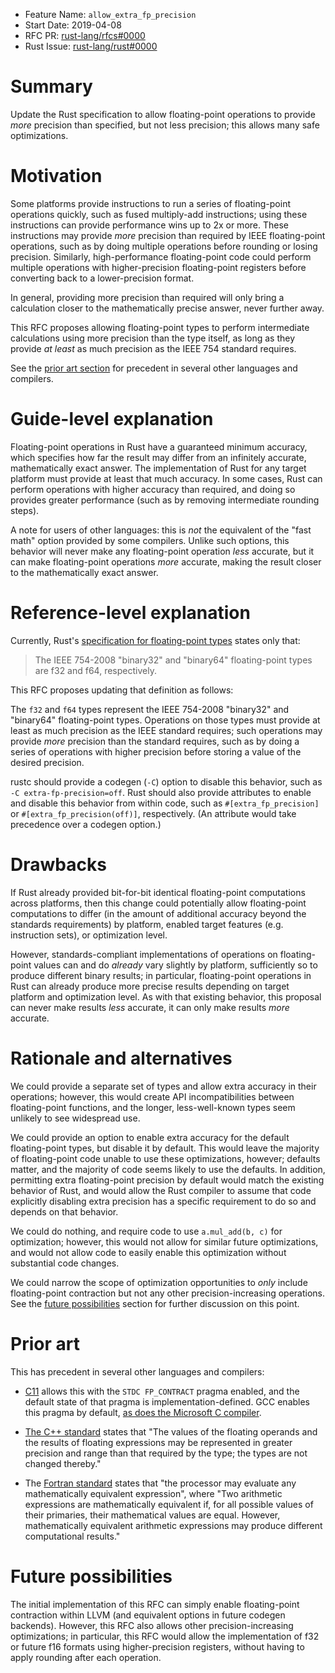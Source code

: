 - Feature Name: `allow_extra_fp_precision`
- Start Date: 2019-04-08
- RFC PR: [rust-lang/rfcs#0000](https://github.com/rust-lang/rfcs/pull/0000)
- Rust Issue: [rust-lang/rust#0000](https://github.com/rust-lang/rust/issues/0000)

# Summary
[summary]: #summary

Update the Rust specification to allow floating-point operations to provide
*more* precision than specified, but not less precision; this allows many safe
optimizations.

# Motivation
[motivation]: #motivation

Some platforms provide instructions to run a series of floating-point
operations quickly, such as fused multiply-add instructions; using these
instructions can provide performance wins up to 2x or more. These instructions
may provide *more* precision than required by IEEE floating-point operations,
such as by doing multiple operations before rounding or losing precision.
Similarly, high-performance floating-point code could perform multiple
operations with higher-precision floating-point registers before converting
back to a lower-precision format.

In general, providing more precision than required will only bring a
calculation closer to the mathematically precise answer, never further away.

This RFC proposes allowing floating-point types to perform intermediate
calculations using more precision than the type itself, as long as they provide
*at least* as much precision as the IEEE 754 standard requires.

See the [prior art section](#prior-art) for precedent in several other
languages and compilers.

# Guide-level explanation
[guide-level-explanation]: #guide-level-explanation

Floating-point operations in Rust have a guaranteed minimum accuracy, which
specifies how far the result may differ from an infinitely accurate,
mathematically exact answer. The implementation of Rust for any target platform
must provide at least that much accuracy. In some cases, Rust can perform
operations with higher accuracy than required, and doing so provides greater
performance (such as by removing intermediate rounding steps).

A note for users of other languages: this is *not* the equivalent of the "fast
math" option provided by some compilers. Unlike such options, this behavior
will never make any floating-point operation *less* accurate, but it can make
floating-point operations *more* accurate, making the result closer to the
mathematically exact answer.

# Reference-level explanation
[reference-level-explanation]: #reference-level-explanation

Currently, Rust's [specification for floating-point
types](https://doc.rust-lang.org/reference/types/numeric.html#floating-point-types)
states only that:
> The IEEE 754-2008 "binary32" and "binary64" floating-point types are f32 and f64, respectively.

This RFC proposes updating that definition as follows:

The `f32` and `f64` types represent the IEEE 754-2008 "binary32" and "binary64"
floating-point types. Operations on those types must provide at least as much
precision as the IEEE standard requires; such operations may provide *more*
precision than the standard requires, such as by doing a series of operations
with higher precision before storing a value of the desired precision.

rustc should provide a codegen (`-C`) option to disable this behavior, such as
`-C extra-fp-precision=off`. Rust should also provide attributes to enable and
disable this behavior from within code, such as `#[extra_fp_precision]` or
`#[extra_fp_precision(off)]`, respectively. (An attribute would take precedence
over a codegen option.)

# Drawbacks
[drawbacks]: #drawbacks

If Rust already provided bit-for-bit identical floating-point computations
across platforms, then this change could potentially allow floating-point
computations to differ (in the amount of additional accuracy beyond the
standards requirements) by platform, enabled target features (e.g. instruction
sets), or optimization level.

However, standards-compliant implementations of operations on floating-point
values can and do *already* vary slightly by platform, sufficiently so to
produce different binary results; in particular, floating-point operations in
Rust can already produce more precise results depending on target platform and
optimization level. As with that existing behavior, this proposal can never
make results *less* accurate, it can only make results *more* accurate.

# Rationale and alternatives
[rationale-and-alternatives]: #rationale-and-alternatives

We could provide a separate set of types and allow extra accuracy in their
operations; however, this would create API incompatibilities between
floating-point functions, and the longer, less-well-known types seem unlikely
to see widespread use.

We could provide an option to enable extra accuracy for the default
floating-point types, but disable it by default. This would leave the majority
of floating-point code unable to use these optimizations, however; defaults
matter, and the majority of code seems likely to use the defaults. In addition,
permitting extra floating-point precision by default would match the existing
behavior of Rust, and would allow the Rust compiler to assume that code
explicitly disabling extra precision has a specific requirement to do so and
depends on that behavior.

We could do nothing, and require code to use `a.mul_add(b, c)` for
optimization; however, this would not allow for similar future optimizations,
and would not allow code to easily enable this optimization without substantial
code changes.

We could narrow the scope of optimization opportunities to *only* include
floating-point contraction but not any other precision-increasing operations.
See the [future possibilities](#future-possibilities) section for further
discussion on this point.

# Prior art
[prior-art]: #prior-art

This has precedent in several other languages and compilers:

- [C11](http://www.open-std.org/jtc1/sc22/wg14/www/docs/n1570.pdf) allows
  this with the `STDC FP_CONTRACT` pragma enabled, and the default state
  of that pragma is implementation-defined. GCC enables this pragma by
  default, [as does the Microsoft C
  compiler](https://docs.microsoft.com/en-us/cpp/preprocessor/fp-contract?view=vs-2019).

- [The C++ standard](http://eel.is/c++draft/expr.pre#6) states that "The
  values of the floating operands and the results of floating
  expressions may be represented in greater precision and range than
  that required by the type; the types are not changed thereby."

- The [Fortran standard](https://www.fortran.com/F77_std/rjcnf0001-sh-6.html#sh-6.6.4)
  states that "the processor may evaluate any mathematically equivalent
  expression", where "Two arithmetic expressions are mathematically
  equivalent if, for all possible values of their primaries, their
  mathematical values are equal. However, mathematically equivalent
  arithmetic expressions may produce different computational results."

# Future possibilities
[future-possibilities]: #future-possibilities

The initial implementation of this RFC can simply enable floating-point
contraction within LLVM (and equivalent options in future codegen backends).
However, this RFC also allows other precision-increasing optimizations; in
particular, this RFC would allow the implementation of f32 or future f16
formats using higher-precision registers, without having to apply rounding
after each operation.
